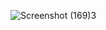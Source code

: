 ![Screenshot (169)3](https://github.com/user-attachments/assets/f72b05a4-e65d-4e34-ac12-b07e5f9d090e)
